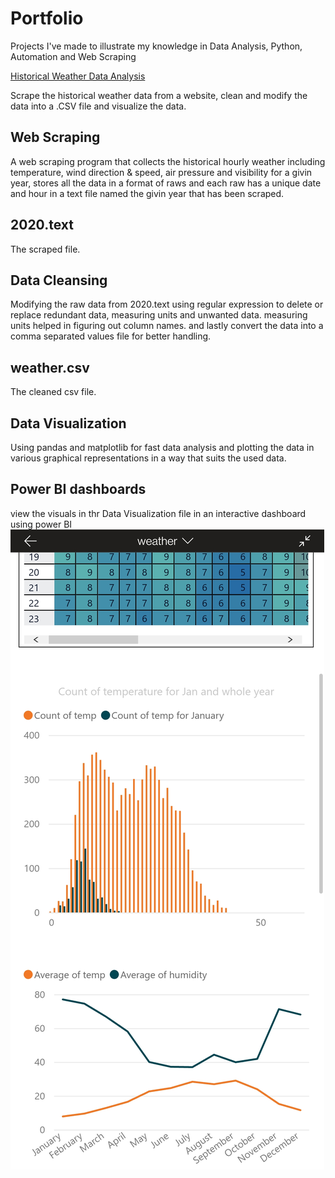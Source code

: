 # Portfolio
Projects I've made to illustrate my knowledge in Data Analysis, Python, Automation and Web Scraping


[Historical Weather Data Analysis](https://github.com/MohamedSuwan/Weather-Data)

Scrape the historical weather data from a website, clean and modify the data into a .CSV file and visualize the data.
## Web Scraping
A web scraping program that collects the historical hourly weather including temperature, wind direction & speed, air pressure and visibility for a givin year, stores all the data in a format of raws and each raw has a unique date and hour in a text file named the givin year that has been scraped.
## 2020.text
The scraped file.
## Data Cleansing
Modifying the raw data from 2020.text using regular expression to delete or replace redundant data, measuring units and unwanted data.
measuring units helped in figuring out column names.
and lastly convert the data into a comma separated values file for better handling.
## weather.csv
The cleaned csv file.
## Data Visualization
Using pandas and matplotlib for fast data analysis and plotting the data in various graphical representations in a way that suits the used data.
## Power BI dashboards 
view the visuals in thr Data Visualization file in an interactive dashboard using power BI
![dashboard](https://github.com/MohamedSuwan/Weather-Data/blob/main/Power%20Bi%20Android%20View.jpg?raw=true)





